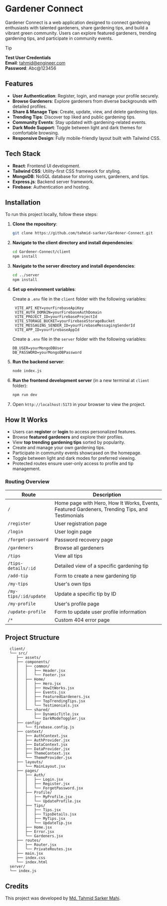 # Gardener Connect

Gardener Connect is a web application designed to connect gardening enthusiasts with talented gardeners, share gardening tips, and build a vibrant green community. Users can explore featured gardeners, trending gardening tips, and participate in community events.

> [!TIP]
> **Test User Credentials**  
> **Email**: tahmid@engineer.com  
> **Password**: Abc@123456

## Features

- **User Authentication**: Register, login, and manage your profile securely.
- **Browse Gardeners**: Explore gardeners from diverse backgrounds with detailed profiles.
- **Share & Manage Tips**: Create, update, view, and delete gardening tips.
- **Trending Tips**: Discover top liked and public gardening tips.
- **Community Events**: Stay updated with gardening-related events.
- **Dark Mode Support**: Toggle between light and dark themes for comfortable browsing.
- **Responsive Design**: Fully mobile-friendly layout built with Tailwind CSS.

## Tech Stack

- **React**: Frontend UI development.
- **Tailwind CSS**: Utility-first CSS framework for styling.
- **MongoDB**: NoSQL database for storing users, gardeners, and tips.
- **Express.js**: Backend server framework.
- **Firebase**: Authentication and hosting.

## Installation

To run this project locally, follow these steps:

1. **Clone the repository**:

   ```bash
   git clone https://github.com/tahmid-sarker/Gardener-Connect.git
   ```

2. **Navigate to the client directory and install dependencies**:

   ```bash
   cd Gardener-Connect/client
   npm install
   ```

3. **Navigate to the server directory and install dependencies**:

   ```bash
   cd ../server
   npm install
   ```

4. **Set up environment variables**:

   Create a `.env` file in the `client` folder with the following variables:

   ```
    VITE_API_KEY=yourFirebaseApiKey
    VITE_AUTH_DOMAIN=yourFirebaseAuthDomain
    VITE_PROJECT_ID=yourFirebaseProjectId
    VITE_STORAGE_BUCKET=yourFirebaseStorageBucket
    VITE_MESSAGING_SENDER_ID=yourFirebaseMessagingSenderId
    VITE_APP_ID=yourFirebaseAppId
    ```

   Create a `.env` file in the `server` folder with the following variables:

   ```
   DB_USER=yourMongoDBUser
   DB_PASSWORD=yourMongoDBPassword
   ```

5. **Run the backend server**:

   ```bash
   node index.js
   ```

6. **Run the frontend development server** (in a new terminal at `client` folder):

   ```bash
   npm run dev
   ```

7. Open `http://localhost:5173` in your browser to view the project.

## How It Works

- Users can **register** or **login** to access personalized features.
- Browse **featured gardeners** and explore their profiles.
- View **top trending gardening tips** sorted by popularity.
- Create and manage your own gardening tips.
- Participate in community events showcased on the homepage.
- Toggle between light and dark modes for preferred viewing.
- Protected routes ensure user-only access to profile and tip management.

### Routing Overview

| Route               | Description                                                     |
| ------------------- | --------------------------------------------------------------- |
| `/`                 | Home page with Hero, How It Works, Events, Featured Gardeners, Trending Tips, and Testimonials |
| `/register`         | User registration page                                          |
| `/login`            | User login page                                                 |
| `/forget-password`  | Password recovery page                                          |
| `/gardeners`        | Browse all gardeners                                            |
| `/tips`             | View all tips                                                   |
| `/tips-details/:id` | Detailed view of a specific gardening tip                      |
| `/add-tip`          | Form to create a new gardening tip                             |
| `/my-tips`          | User's own tips                                                 |
| `/my-tips/:id/update` | Update a specific tip by ID                                    |
| `/my-profile`       | User's profile page                                            |
| `/update-profile`   | Form to update user profile information                         |
| `/*`                | Custom 404 error page                                           |

## Project Structure

      client/
      └── src/
         ├── assets/
         ├── components/
         │   ├── common/
         │   │   ├── Header.jsx
         │   │   └── Footer.jsx
         │   ├── Home/
         │   │   ├── Hero.jsx
         │   │   ├── HowItWorks.jsx
         │   │   ├── Events.jsx
         │   │   ├── FeaturedGardeners.jsx
         │   │   ├── TopTrendingTips.jsx
         │   │   └── Testimonials.jsx
         │   └── shared/
         │       ├── DynamicTitle.jsx
         │       └── DarkModeToggler.jsx
         ├── config/
         │   └── firebase.config.js
         ├── context/
         │   ├── AuthContext.jsx
         │   ├── AuthProvider.jsx
         │   ├── DataContext.jsx
         │   ├── DataProvider.jsx
         │   ├── ThemeContext.jsx
         │   └── ThemeProvider.jsx
         ├── layouts/
         │   └── MainLayout.jsx
         ├── pages/
         │   ├── Auth/
         │   │   ├── Login.jsx
         │   │   ├── Register.jsx
         │   │   └── ForgetPassword.jsx
         │   ├── Profile/
         │   │   ├── MyProfile.jsx
         │   │   └── UpdateProfile.jsx
         │   ├── Tips/
         │   │   ├── Tips.jsx
         │   │   ├── TipsDetails.jsx
         │   │   ├── MyTips.jsx
         │   │   └── UpdateTip.jsx
         │   ├── Home.jsx
         │   ├── Error.jsx
         │   └── Gardeners.jsx
         ├── routes/
         │   ├── Router.jsx
         │   └── PrivateRoutes.jsx
         ├── main.jsx
         ├── index.css
         └── index.html
      server/
      └── index.js

## Credits

This project was developed by [Md. Tahmid Sarker Mahi](https://tahmid-sarker.github.io).